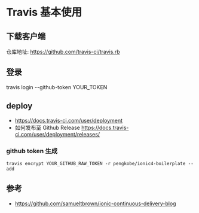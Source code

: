 # Travis 基本使用

## 下载客户端

仓库地址: https://github.com/travis-ci/travis.rb

## 登录

travis login --github-token YOUR_TOKEN

## deploy

- https://docs.travis-ci.com/user/deployment
- 如何发布至 Github Release https://docs.travis-ci.com/user/deployment/releases/

### github token 生成

`travis encrypt YOUR_GITHUB_RAW_TOKEN -r pengkobe/ionic4-boilerplate --add`


## 参考
* https://github.com/samueltbrown/ionic-continuous-delivery-blog